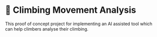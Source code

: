 # :climbing: Climbing Movement Analysis
This proof of concept project for implementing an AI assisted tool which can help climbers analyse their climbing.

